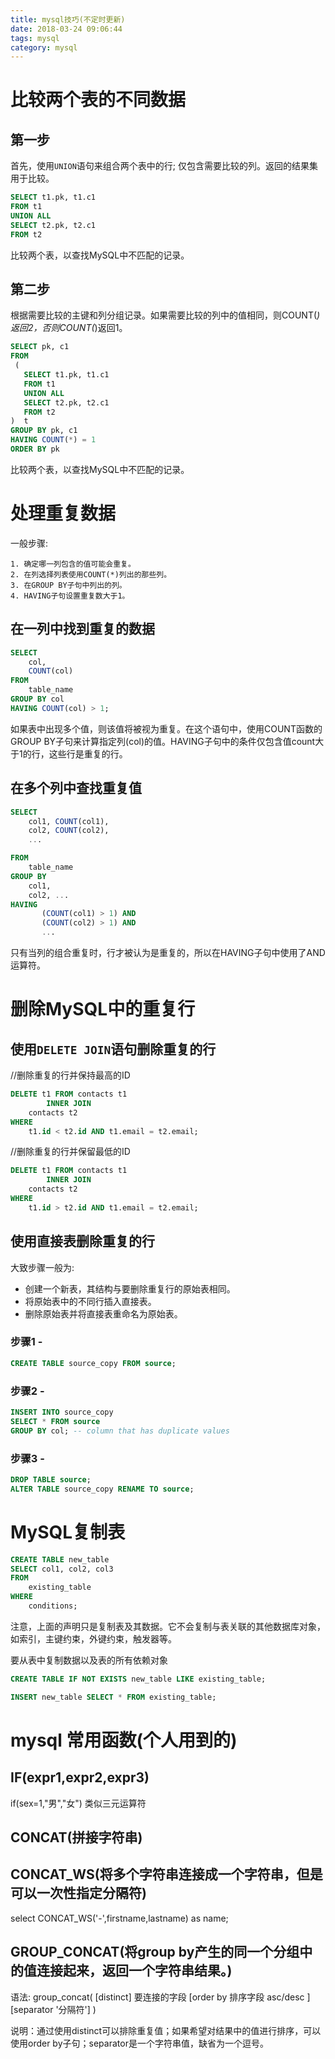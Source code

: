 ```yaml
---
title: mysql技巧(不定时更新)
date: 2018-03-24 09:06:44
tags: mysql
category: mysql
---
```


# 比较两个表的不同数据

## 第一步

首先，使用`UNION`语句来组合两个表中的行; 仅包含需要比较的列。返回的结果集用于比较。

```sql
SELECT t1.pk, t1.c1
FROM t1
UNION ALL
SELECT t2.pk, t2.c1
FROM t2
```
比较两个表，以查找MySQL中不匹配的记录。
## 第二步


根据需要比较的主键和列分组记录。如果需要比较的列中的值相同，则COUNT(*)返回2，否则COUNT(*)返回1。


```sql
SELECT pk, c1
FROM
 (
   SELECT t1.pk, t1.c1
   FROM t1
   UNION ALL
   SELECT t2.pk, t2.c1
   FROM t2
)  t
GROUP BY pk, c1
HAVING COUNT(*) = 1
ORDER BY pk
```

比较两个表，以查找MySQL中不匹配的记录。


# 处理重复数据

一般步骤:

	1. 确定哪一列包含的值可能会重复。
	2. 在列选择列表使用COUNT(*)列出的那些列。
	3. 在GROUP BY子句中列出的列。
	4. HAVING子句设置重复数大于1。

## 在一列中找到重复的数据

```sql
SELECT 
    col, 
    COUNT(col)
FROM
    table_name
GROUP BY col
HAVING COUNT(col) > 1;
```

如果表中出现多个值，则该值将被视为重复。在这个语句中，使用COUNT函数的GROUP BY子句来计算指定列(col)的值。HAVING子句中的条件仅包含值count大于1的行，这些行是重复的行。

## 在多个列中查找重复值

```sql
SELECT 
    col1, COUNT(col1),
    col2, COUNT(col2),
    ...

FROM
    table_name
GROUP BY 
    col1, 
    col2, ...
HAVING 
       (COUNT(col1) > 1) AND 
       (COUNT(col2) > 1) AND 
       ...
```

只有当列的组合重复时，行才被认为是重复的，所以在HAVING子句中使用了AND运算符。

# 删除MySQL中的重复行

## 使用`DELETE JOIN`语句删除重复的行

//删除重复的行并保持最高的ID

```sql
DELETE t1 FROM contacts t1
        INNER JOIN
    contacts t2 
WHERE
    t1.id < t2.id AND t1.email = t2.email;
```


//删除重复的行并保留最低的ID

```sql
DELETE t1 FROM contacts t1
        INNER JOIN
    contacts t2 
WHERE
    t1.id > t2.id AND t1.email = t2.email;
```

## 使用直接表删除重复的行

大致步骤一般为:

* 创建一个新表，其结构与要删除重复行的原始表相同。
* 将原始表中的不同行插入直接表。
* 删除原始表并将直接表重命名为原始表。

### 步骤1 -

```sql
CREATE TABLE source_copy FROM source;
```

### 步骤2 -

```sql
INSERT INTO source_copy
SELECT * FROM source
GROUP BY col; -- column that has duplicate values
```

### 步骤3 -

```sql
DROP TABLE source;
ALTER TABLE source_copy RENAME TO source;
```


# MySQL复制表

```sql
CREATE TABLE new_table 
SELECT col1, col2, col3 
FROM
    existing_table
WHERE
    conditions;
```

注意，上面的声明只是复制表及其数据。它不会复制与表关联的其他数据库对象，如索引，主键约束，外键约束，触发器等。



要从表中复制数据以及表的所有依赖对象

```sql
CREATE TABLE IF NOT EXISTS new_table LIKE existing_table;

INSERT new_table SELECT * FROM existing_table;
```





# mysql 常用函数(个人用到的)


## IF(expr1,expr2,expr3) 

if(sex=1,"男","女")  类似三元运算符

## CONCAT(拼接字符串)

## CONCAT_WS(将多个字符串连接成一个字符串，但是可以一次性指定分隔符)

select CONCAT_WS('-',firstname,lastname) as name;

## GROUP_CONCAT(将group by产生的同一个分组中的值连接起来，返回一个字符串结果。)

语法: group_concat( [distinct] 要连接的字段 [order by 排序字段 asc/desc  ] [separator '分隔符'] )

说明：通过使用distinct可以排除重复值；如果希望对结果中的值进行排序，可以使用order by子句；separator是一个字符串值，缺省为一个逗号。



